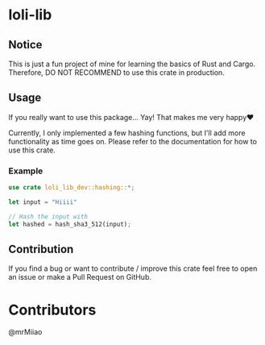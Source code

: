 # loli-lib

## Notice
This is just a fun project of mine for learning the basics of Rust and Cargo. Therefore, DO NOT RECOMMEND to use this crate in production.

## Usage
If you really want to use this package... Yay! That makes me very happy❤️

Currently, I only implemented a few hashing functions, but I'll add more functionality as time goes on. Please refer to the documentation for how to use this crate.

### Example
```Rust
use crate loli_lib_dev::hashing::*;

let input = "Hiiii"

// Hash the input with
let hashed = hash_sha3_512(input);
```

## Contribution
If you find a bug or want to contribute / improve this crate feel free to open an issue or make a Pull Request on GitHub.

# Contributors
@mrMiiao
